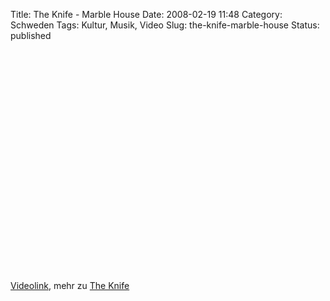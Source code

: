 Title: The Knife - Marble House
Date: 2008-02-19 11:48
Category: Schweden
Tags: Kultur, Musik, Video
Slug: the-knife-marble-house
Status: published

<p>
<object width="425" height="355">
<param name="movie" value="http://www.youtube.com/v/-WhQ5TiBHVk&amp;rel=1"></param><param name="wmode" value="transparent"></param>
<embed src="http://www.youtube.com/v/-WhQ5TiBHVk&amp;rel=1" type="application/x-shockwave-flash" wmode="transparent" width="425" height="355">
</embed>
</object>
  
[Videolink](http://youtube.com/watch?v=-WhQ5TiBHVk), mehr zu [The
Knife](http://de.wikipedia.org/wiki/The_Knife)
</p>

